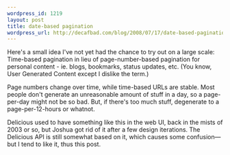 ```yaml
--- 
wordpress_id: 1219
layout: post
title: date-based pagination
wordpress_url: http://decafbad.com/blog/2008/07/17/date-based-pagination
---
```

Here's a small idea I've not yet had the chance to try out on a large scale:  Time-based pagination in lieu of page-number-based pagination for personal content - ie. blogs, bookmarks, status updates, etc.  (You know, User Generated Content except I dislike the term.)

Page numbers change over time, while time-based URLs are stable.  Most people don't generate an unreasonable amount of stuff in a day, so a page-per-day might not be so bad.  But, if there's too much stuff, degenerate to a page-per-12-hours or whatnot.

Delicious used to have something like this in the web UI, back in the mists of 2003 or so, but Joshua got rid of it after a few design iterations.  The Delicious API is still somewhat based on it, which causes some confusion—but I tend to like it, thus this post.
